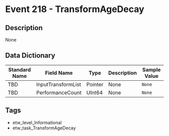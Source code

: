 # Event 218 - TransformAgeDecay

## Description
None

## Data Dictionary
|Standard Name|Field Name|Type|Description|Sample Value|
|---|---|---|---|---|
|TBD|InputTransformList|Pointer|None|`None`|
|TBD|PerformanceCount|UInt64|None|`None`|

## Tags
* etw_level_Informational
* etw_task_TransformAgeDecay